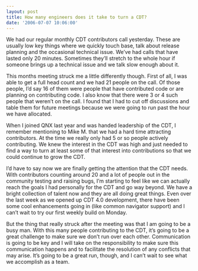 ```yaml
---
layout: post
title: How many engineers does it take to turn a CDT?
date: '2006-07-07 10:06:00'
---
```



We had our regular monthly CDT contributors call yesterday. These are usually low key things where we quickly touch base, talk about release planning and the occasional technical issue. We’ve had calls that have lasted only 20 minutes. Sometimes they’ll stretch to the whole hour if someone brings up a technical issue and we talk slow enough about it.

This months meeting struck me a little differently though. First of all, I was able to get a full head count and we had 21 people on the call. Of those people, I’d say 16 of them were people that have contributed code or are planning on contributing code. I also know that there were 3 or 4 such people that weren’t on the call. I found that I had to cut off discussions and table them for future meetings because we were going to run past the hour we have allocated.

When I joined QNX last year and was handed leadership of the CDT, I remember mentioning to Mike M. that we had a hard time attracting contributors. At the time we really only had 5 or so people actively contributing. We knew the interest in the CDT was high and just needed to find a way to turn at least some of that interest into contributions so that we could continue to grow the CDT.

I’d have to say now we are finally getting the attention that the CDT needs. With contributors counting around 20 and a lot of people out in the community testing and raising bugs, I’m starting to feel like we can actually reach the goals I had personally for the CDT and go way beyond. We have a bright collection of talent now and they are all doing great things. Even over the last week as we opened up CDT 4.0 development, there have been some cool enhancements going in (like common navigator support) and I can’t wait to try our first weekly build on Monday.

But the thing that really struck after the meeting was that I am going to be a busy man. With this many people contributing to the CDT, it’s going to be a great challenge to make sure we don’t run over each other. Communication is going to be key and I will take on the responsibility to make sure this communication happens and to facilitate the resolution of any conflicts that may arise. It’s going to be a great run, though, and I can’t wait to see what we accomplish as a team.


